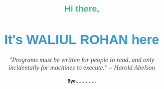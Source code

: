 <div align="center">
  <h2 style="color: #2ecc71; font-family: 'Arial', sans-serif; font-size: 2em;">Hi there,</h2>
  <h1 style="color: #3498db; font-family: 'Arial Black', sans-serif; font-size: 3em;">It's WALIUL ROHAN here</h1>
  <p style="font-family: 'Georgia', serif; font-style: italic; font-size: 1.5em; color: #555555;">
    "Programs must be written for people to read, and only incidentally for machines to execute." – Harold Abelson
  </p>
 <h4>Bye..............</h4>
</div>
